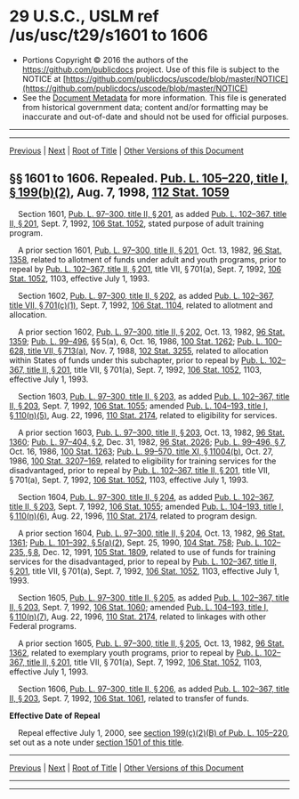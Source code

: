 ---
---

# 29 U.S.C., USLM ref /us/usc/t29/s1601 to 1606

* Portions Copyright © 2016 the authors of the https://github.com/publicdocs project.
  Use of this file is subject to the NOTICE at [https://github.com/publicdocs/uscode/blob/master/NOTICE](https://github.com/publicdocs/uscode/blob/master/NOTICE)
* See the [Document Metadata](././../../../../../..//README.md) for more information.
  This file is generated from historical government data; content and/or formatting may be inaccurate and out-of-date and should not be used for official purposes.

----------
----------

[Previous](./../../../../../..//us/usc/t29/ch19/schII/ptA/m__us_usc_t29_ch19_schII_ptA.md) | [Next](./../../../../../..//us/usc/t29/ch19/schII/ptB/m__us_usc_t29_ch19_schII_ptB.md) | [Root of Title](./../../../../../../) | [Other Versions of this Document](https://publicdocs.github.io/go/links?ns=uslm&ref=%2Fus%2Fusc%2Ft29%2Fs1601+to+1606)

## §§ 1601 to 1606. Repealed. [Pub. L. 105–220, title I, § 199(b)(2)][/us/pl/105/220/s199/b/2], Aug. 7, 1998, [112 Stat. 1059][/us/stat/112/1059]

    Section 1601, [Pub. L. 97–300, title II, § 201][/us/pl/97/300/s201], as added [Pub. L. 102–367, title II, § 201][/us/pl/102/367/s201], Sept. 7, 1992, [106 Stat. 1052][/us/stat/106/1052], stated purpose of adult training program.

    A prior section 1601, [Pub. L. 97–300, title II, § 201][/us/pl/97/300/s201], Oct. 13, 1982, [96 Stat. 1358][/us/stat/96/1358], related to allotment of funds under adult and youth programs, prior to repeal by [Pub. L. 102–367, title II, § 201][/us/pl/102/367/s201], title VII, § 701(a), Sept. 7, 1992, [106 Stat. 1052][/us/stat/106/1052], 1103, effective July 1, 1993.

    Section 1602, [Pub. L. 97–300, title II, § 202][/us/pl/97/300/s202], as added [Pub. L. 102–367, title VII, § 701(c)(1)][/us/pl/102/367/s701/c/1], Sept. 7, 1992, [106 Stat. 1104][/us/stat/106/1104], related to allotment and allocation.

    A prior section 1602, [Pub. L. 97–300, title II, § 202][/us/pl/97/300/s202], Oct. 13, 1982, [96 Stat. 1359][/us/stat/96/1359]; [Pub. L. 99–496][/us/pl/99/496], §§ 5(a), 6, Oct. 16, 1986, [100 Stat. 1262][/us/stat/100/1262]; [Pub. L. 100–628, title VII, § 713(a)][/us/pl/100/628/s713/a], Nov. 7, 1988, [102 Stat. 3255][/us/stat/102/3255], related to allocation within States of funds under this subchapter, prior to repeal by [Pub. L. 102–367, title II, § 201][/us/pl/102/367/s201], title VII, § 701(a), Sept. 7, 1992, [106 Stat. 1052][/us/stat/106/1052], 1103, effective July 1, 1993.

    Section 1603, [Pub. L. 97–300, title II, § 203][/us/pl/97/300/s203], as added [Pub. L. 102–367, title II, § 203][/us/pl/102/367/s203], Sept. 7, 1992, [106 Stat. 1055][/us/stat/106/1055]; amended [Pub. L. 104–193, title I, § 110(n)(5)][/us/pl/104/193/s110/n/5], Aug. 22, 1996, [110 Stat. 2174][/us/stat/110/2174], related to eligibility for services.

    A prior section 1603, [Pub. L. 97–300, title II, § 203][/us/pl/97/300/s203], Oct. 13, 1982, [96 Stat. 1360][/us/stat/96/1360]; [Pub. L. 97–404, § 2][/us/pl/97/404/s2], Dec. 31, 1982, [96 Stat. 2026][/us/stat/96/2026]; [Pub. L. 99–496, § 7][/us/pl/99/496/s7], Oct. 16, 1986, [100 Stat. 1263][/us/stat/100/1263]; [Pub. L. 99–570, title XI, § 11004(b)][/us/pl/99/570/s11004/b], Oct. 27, 1986, [100 Stat. 3207–169][/us/stat/100/3207-169], related to eligibility for training services for the disadvantaged, prior to repeal by [Pub. L. 102–367, title II, § 201][/us/pl/102/367/s201], title VII, § 701(a), Sept. 7, 1992, [106 Stat. 1052][/us/stat/106/1052], 1103, effective July 1, 1993.

    Section 1604, [Pub. L. 97–300, title II, § 204][/us/pl/97/300/s204], as added [Pub. L. 102–367, title II, § 203][/us/pl/102/367/s203], Sept. 7, 1992, [106 Stat. 1055][/us/stat/106/1055]; amended [Pub. L. 104–193, title I, § 110(n)(6)][/us/pl/104/193/s110/n/6], Aug. 22, 1996, [110 Stat. 2174][/us/stat/110/2174], related to program design.

    A prior section 1604, [Pub. L. 97–300, title II, § 204][/us/pl/97/300/s204], Oct. 13, 1982, [96 Stat. 1361][/us/stat/96/1361]; [Pub. L. 101–392, § 5(a)(2)][/us/pl/101/392/s5/a/2], Sept. 25, 1990, [104 Stat. 758][/us/stat/104/758]; [Pub. L. 102–235, § 8][/us/pl/102/235/s8], Dec. 12, 1991, [105 Stat. 1809][/us/stat/105/1809], related to use of funds for training services for the disadvantaged, prior to repeal by [Pub. L. 102–367, title II, § 201][/us/pl/102/367/s201], title VII, § 701(a), Sept. 7, 1992, [106 Stat. 1052][/us/stat/106/1052], 1103, effective July 1, 1993.

    Section 1605, [Pub. L. 97–300, title II, § 205][/us/pl/97/300/s205], as added [Pub. L. 102–367, title II, § 203][/us/pl/102/367/s203], Sept. 7, 1992, [106 Stat. 1060][/us/stat/106/1060]; amended [Pub. L. 104–193, title I, § 110(n)(7)][/us/pl/104/193/s110/n/7], Aug. 22, 1996, [110 Stat. 2174][/us/stat/110/2174], related to linkages with other Federal programs.

    A prior section 1605, [Pub. L. 97–300, title II, § 205][/us/pl/97/300/s205], Oct. 13, 1982, [96 Stat. 1362][/us/stat/96/1362], related to exemplary youth programs, prior to repeal by [Pub. L. 102–367, title II, § 201][/us/pl/102/367/s201], title VII, § 701(a), Sept. 7, 1992, [106 Stat. 1052][/us/stat/106/1052], 1103, effective July 1, 1993.

    Section 1606, [Pub. L. 97–300, title II, § 206][/us/pl/97/300/s206], as added [Pub. L. 102–367, title II, § 203][/us/pl/102/367/s203], Sept. 7, 1992, [106 Stat. 1061][/us/stat/106/1061], related to transfer of funds.

 __Effective Date of Repeal__ 

    Repeal effective July 1, 2000, see [section 199(c)(2)(B) of Pub. L. 105–220][/us/pl/105/220/s199/c/2/B], set out as a note under [section 1501 of this title][/us/usc/t29/s1501].

----------

[Previous](./../../../../../..//us/usc/t29/ch19/schII/ptA/m__us_usc_t29_ch19_schII_ptA.md) | [Next](./../../../../../..//us/usc/t29/ch19/schII/ptB/m__us_usc_t29_ch19_schII_ptB.md) | [Root of Title](./../../../../../../) | [Other Versions of this Document](https://publicdocs.github.io/go/links?ns=uslm&ref=%2Fus%2Fusc%2Ft29%2Fs1601+to+1606)

----------
----------

[/us/pl/105/220/s199/b/2]: https://publicdocs.github.io/go/links?ns=uslm&ref=%2Fus%2Fpl%2F105%2F220%2Fs199%2Fb%2F2
[/us/stat/112/1059]: https://publicdocs.github.io/go/links?ns=uslm&ref=%2Fus%2Fstat%2F112%2F1059
[/us/pl/97/300/s201]: https://publicdocs.github.io/go/links?ns=uslm&ref=%2Fus%2Fpl%2F97%2F300%2Fs201
[/us/pl/102/367/s201]: https://publicdocs.github.io/go/links?ns=uslm&ref=%2Fus%2Fpl%2F102%2F367%2Fs201
[/us/stat/106/1052]: https://publicdocs.github.io/go/links?ns=uslm&ref=%2Fus%2Fstat%2F106%2F1052
[/us/pl/97/300/s201]: https://publicdocs.github.io/go/links?ns=uslm&ref=%2Fus%2Fpl%2F97%2F300%2Fs201
[/us/stat/96/1358]: https://publicdocs.github.io/go/links?ns=uslm&ref=%2Fus%2Fstat%2F96%2F1358
[/us/pl/102/367/s201]: https://publicdocs.github.io/go/links?ns=uslm&ref=%2Fus%2Fpl%2F102%2F367%2Fs201
[/us/stat/106/1052]: https://publicdocs.github.io/go/links?ns=uslm&ref=%2Fus%2Fstat%2F106%2F1052
[/us/pl/97/300/s202]: https://publicdocs.github.io/go/links?ns=uslm&ref=%2Fus%2Fpl%2F97%2F300%2Fs202
[/us/pl/102/367/s701/c/1]: https://publicdocs.github.io/go/links?ns=uslm&ref=%2Fus%2Fpl%2F102%2F367%2Fs701%2Fc%2F1
[/us/stat/106/1104]: https://publicdocs.github.io/go/links?ns=uslm&ref=%2Fus%2Fstat%2F106%2F1104
[/us/pl/97/300/s202]: https://publicdocs.github.io/go/links?ns=uslm&ref=%2Fus%2Fpl%2F97%2F300%2Fs202
[/us/stat/96/1359]: https://publicdocs.github.io/go/links?ns=uslm&ref=%2Fus%2Fstat%2F96%2F1359
[/us/pl/99/496]: https://publicdocs.github.io/go/links?ns=uslm&ref=%2Fus%2Fpl%2F99%2F496
[/us/stat/100/1262]: https://publicdocs.github.io/go/links?ns=uslm&ref=%2Fus%2Fstat%2F100%2F1262
[/us/pl/100/628/s713/a]: https://publicdocs.github.io/go/links?ns=uslm&ref=%2Fus%2Fpl%2F100%2F628%2Fs713%2Fa
[/us/stat/102/3255]: https://publicdocs.github.io/go/links?ns=uslm&ref=%2Fus%2Fstat%2F102%2F3255
[/us/pl/102/367/s201]: https://publicdocs.github.io/go/links?ns=uslm&ref=%2Fus%2Fpl%2F102%2F367%2Fs201
[/us/stat/106/1052]: https://publicdocs.github.io/go/links?ns=uslm&ref=%2Fus%2Fstat%2F106%2F1052
[/us/pl/97/300/s203]: https://publicdocs.github.io/go/links?ns=uslm&ref=%2Fus%2Fpl%2F97%2F300%2Fs203
[/us/pl/102/367/s203]: https://publicdocs.github.io/go/links?ns=uslm&ref=%2Fus%2Fpl%2F102%2F367%2Fs203
[/us/stat/106/1055]: https://publicdocs.github.io/go/links?ns=uslm&ref=%2Fus%2Fstat%2F106%2F1055
[/us/pl/104/193/s110/n/5]: https://publicdocs.github.io/go/links?ns=uslm&ref=%2Fus%2Fpl%2F104%2F193%2Fs110%2Fn%2F5
[/us/stat/110/2174]: https://publicdocs.github.io/go/links?ns=uslm&ref=%2Fus%2Fstat%2F110%2F2174
[/us/pl/97/300/s203]: https://publicdocs.github.io/go/links?ns=uslm&ref=%2Fus%2Fpl%2F97%2F300%2Fs203
[/us/stat/96/1360]: https://publicdocs.github.io/go/links?ns=uslm&ref=%2Fus%2Fstat%2F96%2F1360
[/us/pl/97/404/s2]: https://publicdocs.github.io/go/links?ns=uslm&ref=%2Fus%2Fpl%2F97%2F404%2Fs2
[/us/stat/96/2026]: https://publicdocs.github.io/go/links?ns=uslm&ref=%2Fus%2Fstat%2F96%2F2026
[/us/pl/99/496/s7]: https://publicdocs.github.io/go/links?ns=uslm&ref=%2Fus%2Fpl%2F99%2F496%2Fs7
[/us/stat/100/1263]: https://publicdocs.github.io/go/links?ns=uslm&ref=%2Fus%2Fstat%2F100%2F1263
[/us/pl/99/570/s11004/b]: https://publicdocs.github.io/go/links?ns=uslm&ref=%2Fus%2Fpl%2F99%2F570%2Fs11004%2Fb
[/us/stat/100/3207-169]: https://publicdocs.github.io/go/links?ns=uslm&ref=%2Fus%2Fstat%2F100%2F3207-169
[/us/pl/102/367/s201]: https://publicdocs.github.io/go/links?ns=uslm&ref=%2Fus%2Fpl%2F102%2F367%2Fs201
[/us/stat/106/1052]: https://publicdocs.github.io/go/links?ns=uslm&ref=%2Fus%2Fstat%2F106%2F1052
[/us/pl/97/300/s204]: https://publicdocs.github.io/go/links?ns=uslm&ref=%2Fus%2Fpl%2F97%2F300%2Fs204
[/us/pl/102/367/s203]: https://publicdocs.github.io/go/links?ns=uslm&ref=%2Fus%2Fpl%2F102%2F367%2Fs203
[/us/stat/106/1055]: https://publicdocs.github.io/go/links?ns=uslm&ref=%2Fus%2Fstat%2F106%2F1055
[/us/pl/104/193/s110/n/6]: https://publicdocs.github.io/go/links?ns=uslm&ref=%2Fus%2Fpl%2F104%2F193%2Fs110%2Fn%2F6
[/us/stat/110/2174]: https://publicdocs.github.io/go/links?ns=uslm&ref=%2Fus%2Fstat%2F110%2F2174
[/us/pl/97/300/s204]: https://publicdocs.github.io/go/links?ns=uslm&ref=%2Fus%2Fpl%2F97%2F300%2Fs204
[/us/stat/96/1361]: https://publicdocs.github.io/go/links?ns=uslm&ref=%2Fus%2Fstat%2F96%2F1361
[/us/pl/101/392/s5/a/2]: https://publicdocs.github.io/go/links?ns=uslm&ref=%2Fus%2Fpl%2F101%2F392%2Fs5%2Fa%2F2
[/us/stat/104/758]: https://publicdocs.github.io/go/links?ns=uslm&ref=%2Fus%2Fstat%2F104%2F758
[/us/pl/102/235/s8]: https://publicdocs.github.io/go/links?ns=uslm&ref=%2Fus%2Fpl%2F102%2F235%2Fs8
[/us/stat/105/1809]: https://publicdocs.github.io/go/links?ns=uslm&ref=%2Fus%2Fstat%2F105%2F1809
[/us/pl/102/367/s201]: https://publicdocs.github.io/go/links?ns=uslm&ref=%2Fus%2Fpl%2F102%2F367%2Fs201
[/us/stat/106/1052]: https://publicdocs.github.io/go/links?ns=uslm&ref=%2Fus%2Fstat%2F106%2F1052
[/us/pl/97/300/s205]: https://publicdocs.github.io/go/links?ns=uslm&ref=%2Fus%2Fpl%2F97%2F300%2Fs205
[/us/pl/102/367/s203]: https://publicdocs.github.io/go/links?ns=uslm&ref=%2Fus%2Fpl%2F102%2F367%2Fs203
[/us/stat/106/1060]: https://publicdocs.github.io/go/links?ns=uslm&ref=%2Fus%2Fstat%2F106%2F1060
[/us/pl/104/193/s110/n/7]: https://publicdocs.github.io/go/links?ns=uslm&ref=%2Fus%2Fpl%2F104%2F193%2Fs110%2Fn%2F7
[/us/stat/110/2174]: https://publicdocs.github.io/go/links?ns=uslm&ref=%2Fus%2Fstat%2F110%2F2174
[/us/pl/97/300/s205]: https://publicdocs.github.io/go/links?ns=uslm&ref=%2Fus%2Fpl%2F97%2F300%2Fs205
[/us/stat/96/1362]: https://publicdocs.github.io/go/links?ns=uslm&ref=%2Fus%2Fstat%2F96%2F1362
[/us/pl/102/367/s201]: https://publicdocs.github.io/go/links?ns=uslm&ref=%2Fus%2Fpl%2F102%2F367%2Fs201
[/us/stat/106/1052]: https://publicdocs.github.io/go/links?ns=uslm&ref=%2Fus%2Fstat%2F106%2F1052
[/us/pl/97/300/s206]: https://publicdocs.github.io/go/links?ns=uslm&ref=%2Fus%2Fpl%2F97%2F300%2Fs206
[/us/pl/102/367/s203]: https://publicdocs.github.io/go/links?ns=uslm&ref=%2Fus%2Fpl%2F102%2F367%2Fs203
[/us/stat/106/1061]: https://publicdocs.github.io/go/links?ns=uslm&ref=%2Fus%2Fstat%2F106%2F1061
[/us/pl/105/220/s199/c/2/B]: https://publicdocs.github.io/go/links?ns=uslm&ref=%2Fus%2Fpl%2F105%2F220%2Fs199%2Fc%2F2%2FB
[/us/usc/t29/s1501]: https://publicdocs.github.io/go/links?ns=uslm&ref=%2Fus%2Fusc%2Ft29%2Fs1501


